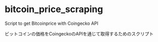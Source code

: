 # bitcoin_price_scraping
Script to get Bitcoinprice with Coingecko API

ビットコインの価格をCoingeckoのAPIを通じて取得するためのスクリプト
